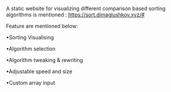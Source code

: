 A static website for visualizing different comparison based sorting algorithms is mentioned : https://sort.dimaglushkov.xyz/#

Feature are mentioned below:

•Sorting Visualising

•Algorithm selection

•Algorithm tweaking & rewriting

•Adjustable speed and size

•Custom array input




